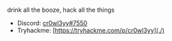 drink all the booze, hack all the things


- Discord: [cr0wl3yy#7550](./)
- Tryhackme: [https://tryhackme.com/p/cr0wl3yy](./)

